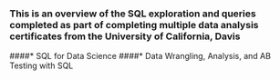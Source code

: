 ### This is an overview of the SQL exploration and queries completed as part of completing multiple data analysis certificates from the University of California, Davis
####* SQL for Data Science
####* Data Wrangling, Analysis, and AB Testing with SQL
